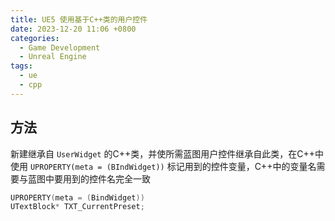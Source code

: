 ```yaml
---
title: UE5 使用基于C++类的用户控件
date: 2023-12-20 11:06 +0800
categories:
  - Game Development
  - Unreal Engine
tags:
  - ue
  - cpp
---
```

## 方法

新建继承自 `UserWidget` 的C++类，并使所需蓝图用户控件继承自此类，在C++中使用 `UPROPERTY(meta = (BIndWidget))` 标记用到的控件变量，C++中的变量名需要与蓝图中要用到的控件名完全一致

```c++
UPROPERTY(meta = (BindWidget))  
UTextBlock* TXT_CurrentPreset;
```

